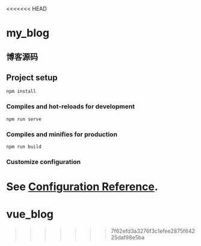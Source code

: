 <<<<<<< HEAD

# my_blog

## 博客源码

## Project setup

```
npm install
```

### Compiles and hot-reloads for development

```
npm run serve
```

### Compiles and minifies for production

```
npm run build
```

### Customize configuration

See [Configuration Reference](https://cli.vuejs.org/config/).
=======

# vue_blog

>>>>>>> 7f62efd3a3276f3c1efee2875f64225daf98e5ba
